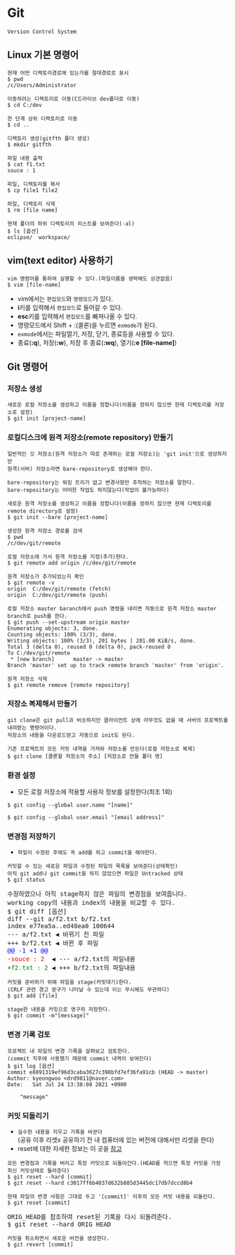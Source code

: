 # Git
``` 
Version Control System
```
## Linux 기본 명령어
```text
현재 어떤 디렉토리경로에 있는가를 절대경로로 표시
$ pwd
/c/Users/Administrator
```
```text
이동하려는 디렉토리로 이동(C드라이브 dev폴더로 이동)
$ cd C:/dev
```
```text
한 단계 상위 디렉토리로 이동
$ cd ..
```
```text
디렉토리 생성(gitfth 폴더 생성)
$ mkdir gitfth
```
```text
파일 내용 출력
$ cat f1.txt
souce : 1
```
```text
파일, 디렉토리를 복사
$ cp file1 file2
```
```text
파일, 디렉토리 삭제
$ rm [file name]
```
```text
현재 폴더의 하위 디렉토리의 리스트를 보여준다(-al)
$ ls [옵션]
eclipse/  workspace/
```

## vim(text editor) 사용하기
```text
vim 명령어를 통하여 실행할 수 있다.(파일이름을 생략해도 상관없음)
$ vim [file-name]
```
* vim에서는 `편집모드`와 `명령모드`가 있다.
* **i**키를 입력해서 `편집모드`로 들어갈 수 있다.
* **esc**키를 입력해서 `편집모드`를 빠져나올 수 있다.
* 명령모드에서 Shift + :(콜론)을 누르면 `exmode`가 된다.
* `exmode`에서는 파일열기, 저장, 닫기, 종료등을 사용할 수 있다.
* 종료(**:q**), 저장(**:w**), 저장 후 종료(**:wq**), 열기(**:e [file-name]**)
## Git 명령어
### 저장소 생성
```text
새로운 로컬 저장소를 생성하고 이름을 정합니다(이름을 정하지 않으면 현재 디렉토리를 저장소로 설정)
$ git init [project-name] 
```
### 로컬디스크에 원격 저장소(remote repository) 만들기
```text
일반적인 깃 저장소(원격 저장소가 따로 존재하는 로컬 저장소)는 'git init'으로 생성하지만 
원격(서버) 저장소라면 bare-repository로 생성해야 한다. 

bare-repository는 워킹 트리가 없고 변경사항만 추적하는 저장소를 말한다.
bare-repository는 어떠한 작업도 하지않는다(작업이 불가능하다)
```
```text
새로운 원격 저장소를 생성하고 이름을 정합니다(이름을 정하지 않으면 현재 디렉토리를 remote directory로 설정)
$ git init --bare [project-name] 

생성한 원격 저장소 경로를 검색
$ pwd
/c/dev/git/remote

로컬 저장소에 가서 원격 저장소를 지정(추가)한다.
$ git remote add origin /c/dev/git/remote

원격 저장소가 추가되었는지 확인
$ git remote -v
origin  C:/dev/git/remote (fetch)
origin  C:/dev/git/remote (push)

로컬 저장소 master baranch에서 push 명령을 내리면 자동으로 원격 저장소 master branch로 push를 한다. 
$ git push --set-upstream origin master
Enumerating objects: 3, done.
Counting objects: 100% (3/3), done.
Writing objects: 100% (3/3), 201 bytes | 201.00 KiB/s, done.
Total 3 (delta 0), reused 0 (delta 0), pack-reused 0
To C:/dev/git/remote
 * [new branch]      master -> master
Branch 'master' set up to track remote branch 'master' from 'origin'.

원격 저장소 삭제
$ git remote remove [remote repository]
```
### 저장소 복제해서 만들기 
```text
git clone은 git pull과 비슷하지만 클라이언트 상에 아무것도 없을 때 서버의 프로젝트를 내려받는 명령어이다.
저장소의 내용을 다운로드받고 자동으로 init도 된다.

기존 프로젝트의 모든 커밋 내역을 가져와 저장소를 만든다(로컬 저장소로 복제)
$ git clone [클론할 저장소의 주소] [저장소로 만들 폴더 명]
```
### 환경 설정
* 모든 로컬 저장소에 적용할 사용자 정보를 설정한다(최초 1회)
```text
$ git config --global user.name "[name]"
```
```text
$ git config --global user.email "[email address]"
```
### 변경점 저장하기
* `파일이 수정된 후에도 꼭 add를 하고 commit을 해야한다.`
```text
커밋할 수 있는 새로운 파일과 수정된 파일의 목록을 보여준다(상태확인)
아직 git add나 git commit을 하지 않았으면 파일은 Untracked 상태
$ git status
```
<pre>
수정하였으나 아직 stage하지 않은 파일의 변경점을 보여줍니다.
working copy의 내용과 index의 내용을 비교할 수 있다.
$ git diff [옵션]
diff --git a/f2.txt b/f2.txt
index e77ea5a..ed48ea0 100644
--- a/f2.txt ◀ 바뀌기 전 파일
+++ b/f2.txt ◀ 바뀐 후 파일
<span style="color:blue">@@ -1 +1 @@</span>
<span style="color:red">-souce : 2</span>  ◀ --- a/f2.txt의 파일내용
<span style="color:green">+f2.txt : 2</span> ◀ +++ b/f2.txt의 파일내용
</pre>
```text
커밋을 준비하기 위해 파일을 stage(커밋대기)한다.
(CRLF 관련 경고 문구가 나타날 수 있는데 이는 무시해도 무관하다)
$ git add [file]
```
```text
stage한 내용을 커밋으로 영구히 저장한다.
$ git commit -m"[message]"
```
### 변경 기록 검토
```text
프로젝트 내 파일의 변경 기록을 살펴보고 검토한다.
(commit 직후에 사용했기 때문에 commit 내역이 보여진다)
$ git log [옵션]
commit e8891319ef96d3caba3627c398bfd7ef36fa91cb (HEAD -> master)
Author: kyeongwoo <drd9811@naver.com>
Date:   Sat Jul 24 13:38:08 2021 +0900

    "message"
```
### 커밋 되돌리기
* `실수한 내용을 지우고 기록을 바꾼다`<br/>
(공유 이후 리셋x 공유하기 전 내 컴퓨터에 있는 버전에 대해서만 리셋을 한다)
* reset에 대한 자세한 정보는 이 곳을 <a href="https://github.com/RyuKyeongWoo/TIL/blob/main/Git/gitMechanism2.md">참고</a>
```text
모든 변경점과 기록을 버리고 특정 커밋으로 되돌아간다.(HEAD를 적으면 특정 커밋을 가장 최신 커밋상태로 돌려준다)
$ git reset --hard [commit]
$ git reset --hard c3017ff6b4037d632b885d3445dc17db7dccd8b4

현재 파일의 변경 사항은 그대로 두고 '[commit]' 이후의 모든 커밋 내용을 되돌린다.
$ git reset [commit]
```
<pre>
ORIG_HEAD를 참조하여 reset된 기록을 다시 되돌려준다. 
$ git reset --hard ORIG_HEAD 
</pre>
```text
커밋을 취소하면서 새로운 버전을 생성한다.
$ git revert [commit]
```


